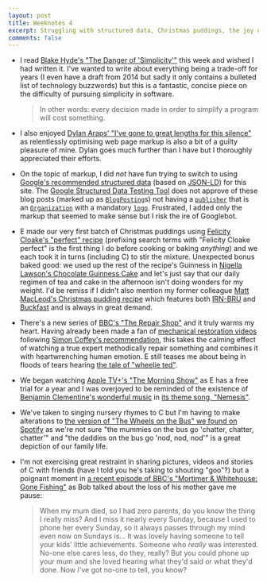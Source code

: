 ```yaml
---
layout: post
title: Weeknotes 4
excerpt: Struggling with structured data, Christmas puddings, the joy of repairing things and everything being a trade-off.
comments: false
---
```

*   I read [Blake Hyde's "The Danger of 'Simplicity'"](https://asthasr.github.io/posts/danger-of-simplicity/) this week and wished I had written it. I've wanted to write about everything being a trade-off for years (I even have a draft from 2014 but sadly it only contains a bulleted list of technology buzzwords) but this is a fantastic, concise piece on the difficulty of pursuing simplicity in software.

    > In other words: every decision made in order to simplify a program will cost something.

*   I also enjoyed [Dylan Araps' "I've gone to great lengths for this silence"](https://getkiss.org/blog/20191004a) as relentlessly optimising web page markup is also a bit of a guilty pleasure of mine. Dylan goes much further than I have but I thoroughly appreciated their efforts.

*   On the topic of markup, I did _not_ have fun trying to switch to using [Google's recommended structured data](https://developers.google.com/search/docs/guides/sd-policies) (based on [JSON-LD](https://json-ld.org)) for this site. The [Google Structured Data Testing Tool](https://search.google.com/structured-data/testing-tool) does not approve of these blog posts (marked up as [`BlogPosting`](https://schema.org/BlogPosting)s) not having a [`publisher`](https://schema.org/publisher) that is an [`Organization`](https://schema.org/Organization) with a mandatory [`logo`](https://schema.org/logo). Frustrated, I added only the markup that seemed to make sense but I risk the ire of Googlebot.

*   E made our very first batch of Christmas puddings using [Felicity Cloake's "perfect" recipe](https://www.theguardian.com/lifeandstyle/wordofmouth/2016/nov/17/how-to-cook-the-perfect-christmas-pudding) (prefixing search terms with "Felicity Cloake perfect" is the first thing I do before cooking or baking _anything_) and we each took it in turns (including C) to stir the mixture. Unexpected bonus baked good: we used up the rest of the recipe's Guinness in [Nigella Lawson's Chocolate Guinness Cake](https://www.nigella.com/recipes/chocolate-guinness-cake) and let's just say that our daily regimen of tea and cake in the afternoon isn't doing wonders for my weight. I'd be remiss if I didn't also mention my former colleague [Matt MacLeod's Christmas pudding recipe](https://github.com/mattmacleod/Recipes/blob/master/Desserts%20and%20puddings/Christmas%20pudding.md) which features both [IRN-BRU](https://www.agbarr.co.uk/our-brands/irn-bru/) and [Buckfast](https://www.buckfast.com/) and is always in great demand.

*   There's a new series of [BBC's "The Repair Shop"](https://www.bbc.co.uk/programmes/b08l581p) and it truly warms my heart. Having already been made a fan of [mechanical restoration videos](https://www.youtube.com/channel/UCMrMVIBtqFW6O0-MWq26gqw) following [Simon Coffey's recommendation](https://twitter.com/urbanautomaton/status/1087089421424513025), this takes the calming effect of watching a true expert methodically repair something and combines it with heartwrenching human emotion. E still teases me about being in floods of tears hearing [the tale of "wheelie ted"](https://www.bbc.co.uk/programmes/m0004ppp).

*   We began watching [Apple TV+'s "The Morning Show"](https://tv.apple.com/us/show/the-morning-show/umc.cmc.25tn3v8ku4b39tr6ccgb8nl6m) as E has a free trial for a year and I was overjoyed to be reminded of the existence of [Benjamin Clementine's wonderful music](https://www.benjaminclementine.com) in [its theme song, "Nemesis"](https://open.spotify.com/track/7aNwPr0nR3zocELBBe0Xzv?si=oNhmBpTpRLqbYEuB7aCb3Q).

*   We've taken to singing nursery rhymes to C but I'm having to make alterations to [the version of "The Wheels on the Bus" we found on Spotify](https://open.spotify.com/track/0EXodPnj0bgFFUg0o80s5S?si=PitqtcxiSWqkzyOn8du0TA) as we're not sure "the mummies on the bus go 'chatter, chatter, chatter'" and "the daddies on the bus go 'nod, nod, nod'" is a great depiction of our family life.

*   I'm not exercising great restraint in sharing pictures, videos and stories of C with friends (have I told you he's taking to shouting "goo"?) but a poignant moment in [a recent episode of BBC's "Mortimer & Whitehouse: Gone Fishing"](https://www.bbc.co.uk/iplayer/episode/m00077cb/mortimer-whitehouse-gone-fishing-series-2-episode-1) as Bob talked about the loss of his mother gave me pause:

    > When my mum died, so I had zero parents, do you know the thing I really miss? And I miss it nearly every Sunday, because I used to phone her every Sunday, so it always passes through my mind even now on Sundays is... It was lovely having someone to tell your kids' little achievements. Someone who _really_ was interested. No-one else cares less, do they, really? But you could phone up your mum and she loved hearing what they'd said or what they'd done. Now I've got no-one to tell, you know?
